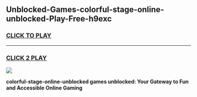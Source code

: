 
## Unblocked-Games-colorful-stage-online-unblocked-Play-Free-h9exc
<h3>
<a href="https://premium76.site?title=colorful-stage-online-unblocked&ref=10A">CLICK TO PLAY</a></h3>
<hr>

<h3>
<a href="https://premium76.site?title=colorful-stage-online-unblocked&ref=10A">CLICK 2 PLAY</a>
  
</h3>

<a href="https://premium76.site?title=colorful-stage-online-unblocked&ref=10A"><img src="https://clearcache.store/games.png"></a>


**colorful-stage-online-unblocked games unblocked: Your Gateway to Fun and Accessible Online Gaming**
